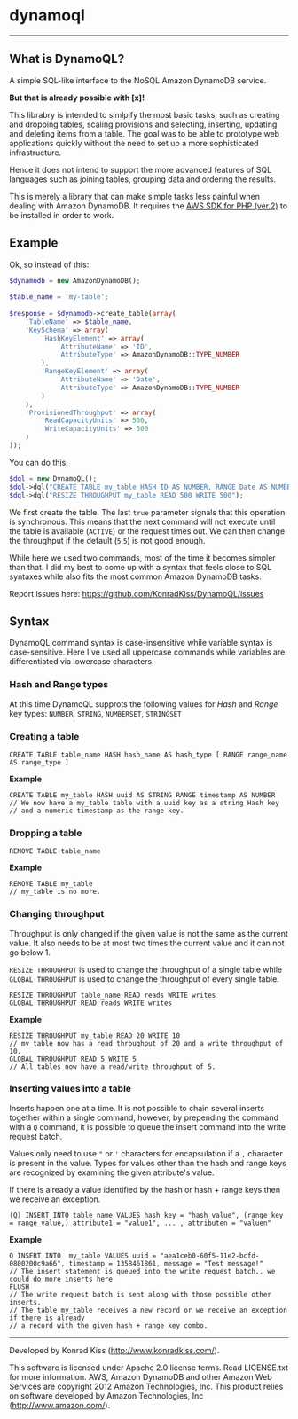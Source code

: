 # dynamoql #
---

## What is DynamoQL? ##

A simple SQL-like interface to the NoSQL Amazon DynamoDB service.

**But that is already possible with [x]!**

This librabry is intended to simlpify the most basic tasks, such as creating and dropping tables, scaling provisions and selecting, inserting, updating and deleting items from a table. The goal was to be able to prototype web applications quickly without the need to set up a more sophisticated infrastructure.

Hence it does not intend to support the more advanced features of SQL languages such as joining tables, grouping data and ordering the results.

This is merely a library that can make simple tasks less painful when dealing with Amazon DynamoDB. It requires the [AWS SDK for PHP (ver.2)](https://github.com/aws/aws-sdk-php) to be installed in order to work.

## Example ##

Ok, so instead of this:

```php
$dynamodb = new AmazonDynamoDB();
 
$table_name = 'my-table';
 
$response = $dynamodb->create_table(array(
    'TableName' => $table_name,
    'KeySchema' => array(
        'HashKeyElement' => array(
            'AttributeName' => 'ID',
            'AttributeType' => AmazonDynamoDB::TYPE_NUMBER
        ),
        'RangeKeyElement' => array(
            'AttributeName' => 'Date',
            'AttributeType' => AmazonDynamoDB::TYPE_NUMBER
        )
    ),
    'ProvisionedThroughput' => array(
        'ReadCapacityUnits' => 500,
        'WriteCapacityUnits' => 500
    )
));
```

You can do this:

```php
$dql = new DynamoQL();
$dql->dql("CREATE TABLE my_table HASH ID AS NUMBER, RANGE Date AS NUMBER", true);
$dql->dql("RESIZE THROUGHPUT my_table READ 500 WRITE 500");
```

We first create the table. The last `true` parameter signals that this operation is synchronous. This means that the next command will not execute until the table is available (`ACTIVE`) or the request times out. We can then change the throughput if the default (`5`,`5`) is not good enough.

While here we used two commands, most of the time it becomes simpler than that. I did my best to come up with a syntax that feels close to SQL syntaxes while also fits the most common Amazon DynamoDB tasks.

Report issues here: https://github.com/KonradKiss/DynamoQL/issues



## Syntax ##

DynamoQL command syntax is case-insensitive while variable syntax is case-sensitive. Here I've used all uppercase commands while variables are differentiated via lowercase characters.

### Hash and Range types ###

At this time DynamoQL supprots the following values for *Hash* and *Range* key types: `NUMBER`, `STRING`, `NUMBERSET`, `STRINGSET`

### Creating a table ###

```
CREATE TABLE table_name HASH hash_name AS hash_type [ RANGE range_name AS range_type ]
```

**Example**

```
CREATE TABLE my_table HASH uuid AS STRING RANGE timestamp AS NUMBER
// We now have a my_table table with a uuid key as a string Hash key 
// and a numeric timestamp as the range key.
```

### Dropping a table ###

```
REMOVE TABLE table_name
```

**Example**

```
REMOVE TABLE my_table
// my_table is no more.
```

### Changing throughput  ###

Throughput is only changed if the given value is not the same as the current value. It also needs to be at most two times the current value and it can not go below 1.

`RESIZE THROUGHPUT` is used to change the throughput of a single table while `GLOBAL THROUGHPUT` is used to change the throughput of every single table.

```
RESIZE THROUGHPUT table_name READ reads WRITE writes
GLOBAL THROUGHPUT READ reads WRITE writes
```

**Example**

```
RESIZE THROUGHPUT my_table READ 20 WRITE 10
// my_table now has a read throughput of 20 and a write throughput of 10.
GLOBAL THROUGHPUT READ 5 WRITE 5
// All tables now have a read/write throughput of 5.
```

### Inserting values into a table ###

Inserts happen one at a time. It is not possible to chain several inserts together within a single command, however, by prepending the command with a `Q` command, it is possible to queue the insert command into the write request batch.

Values only need to use `"` or `'` characters for encapsulation if a `,` character is present in the value. Types for values other than the hash and range keys are recognized by examining the given attribute's value.

If there is already a value identified by the hash or hash + range keys then we receive an exception.

```
(Q) INSERT INTO table_name VALUES hash_key = "hash_value", (range_key = range_value,) attribute1 = "value1", ... , attributen = "valuen"
```

**Example**

```
Q INSERT INTO  my_table VALUES uuid = "aea1ceb0-60f5-11e2-bcfd-0800200c9a66", timestamp = 1358461861, message = "Test message!"
// The insert statement is queued into the write request batch.. we could do more inserts here
FLUSH
// The write request batch is sent along with those possible other inserts.
// The table my_table receives a new record or we receive an exception if there is already 
// a record with the given hash + range key combo.
```






---

Developed by Konrad Kiss (http://www.konradkiss.com/).

This software is licensed under Apache 2.0 license terms. Read LICENSE.txt for more information. AWS, Amazon DynamoDB and other Amazon Web Services are copyright 2012 Amazon Technologies, Inc. This product relies on software developed by Amazon Technologies, Inc (http://www.amazon.com/).

